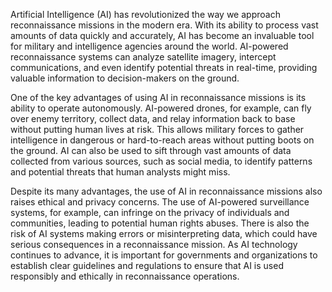 Artificial Intelligence (AI) has revolutionized the way we approach reconnaissance missions in the modern era. With its ability to process vast amounts of data quickly and accurately, AI has become an invaluable tool for military and intelligence agencies around the world. AI-powered reconnaissance systems can analyze satellite imagery, intercept communications, and even identify potential threats in real-time, providing valuable information to decision-makers on the ground.

One of the key advantages of using AI in reconnaissance missions is its ability to operate autonomously. AI-powered drones, for example, can fly over enemy territory, collect data, and relay information back to base without putting human lives at risk. This allows military forces to gather intelligence in dangerous or hard-to-reach areas without putting boots on the ground. AI can also be used to sift through vast amounts of data collected from various sources, such as social media, to identify patterns and potential threats that human analysts might miss.

Despite its many advantages, the use of AI in reconnaissance missions also raises ethical and privacy concerns. The use of AI-powered surveillance systems, for example, can infringe on the privacy of individuals and communities, leading to potential human rights abuses. There is also the risk of AI systems making errors or misinterpreting data, which could have serious consequences in a reconnaissance mission. As AI technology continues to advance, it is important for governments and organizations to establish clear guidelines and regulations to ensure that AI is used responsibly and ethically in reconnaissance operations.
